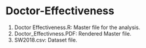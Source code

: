 # Doctor-Effectiveness

1. Doctor Effectiveness.R: Master file for the analysis.
2. Doctor_Effectivness.PDF: Rendered Master file.
3. SW2018.csv: Dataset file.
